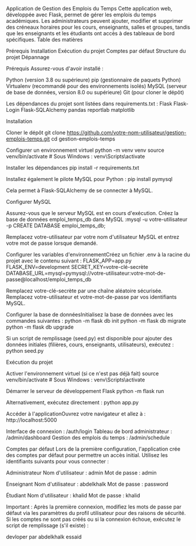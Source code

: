 Application de Gestion des Emplois du Temps
Cette application web, développée avec Flask, permet de gérer les emplois du temps académiques. Les administrateurs peuvent ajouter, modifier et supprimer des créneaux horaires pour les cours, enseignants, salles et groupes, tandis que les enseignants et les étudiants ont accès à des tableaux de bord spécifiques.
Table des matières

Prérequis
Installation
Exécution du projet
Comptes par défaut
Structure du projet
Dépannage

Prérequis
Assurez-vous d'avoir installé :

Python (version 3.8 ou supérieure)
pip (gestionnaire de paquets Python)
Virtualenv (recommandé pour des environnements isolés)
MySQL (serveur de base de données, version 8.0 ou supérieure)
Git (pour cloner le dépôt)

Les dépendances du projet sont listées dans requirements.txt :
Flask
Flask-Login
Flask-SQLAlchemy
pandas
reportlab
matplotlib

Installation

Cloner le dépôt
git clone https://github.com/votre-nom-utilisateur/gestion-emplois-temps.git
cd gestion-emplois-temps


Configurer un environnement virtuel
python -m venv venv
source venv/bin/activate  # Sous Windows : venv\Scripts\activate


Installer les dépendances
pip install -r requirements.txt

Installez également le pilote MySQL pour Python :
pip install pymysql

Cela permet à Flask-SQLAlchemy de se connecter à MySQL.

Configurer MySQL

Assurez-vous que le serveur MySQL est en cours d'exécution.
Créez la base de données emploi_temps_db dans MySQL :mysql -u votre-utilisateur -p
CREATE DATABASE emploi_temps_db;

Remplacez votre-utilisateur par votre nom d'utilisateur MySQL et entrez votre mot de passe lorsque demandé.


Configurer les variables d'environnementCréez un fichier .env à la racine du projet avec le contenu suivant :
FLASK_APP=app.py
FLASK_ENV=development
SECRET_KEY=votre-clé-secrète
DATABASE_URL=mysql+pymysql://votre-utilisateur:votre-mot-de-passe@localhost/emploi_temps_db


Remplacez votre-clé-secrète par une chaîne aléatoire sécurisée.
Remplacez votre-utilisateur et votre-mot-de-passe par vos identifiants MySQL.


Configurer la base de donnéesInitialisez la base de données avec les commandes suivantes :
python -m flask db init
python -m flask db migrate
python -m flask db upgrade

Si un script de remplissage (seed.py) est disponible pour ajouter des données initiales (filières, cours, enseignants, utilisateurs), exécutez :
python seed.py



Exécution du projet

Activer l'environnement virtuel (si ce n'est pas déjà fait)
source venv/bin/activate  # Sous Windows : venv\Scripts\activate


Démarrer le serveur de développement Flask
python -m flask run

Alternativement, exécutez directement :
python app.py


Accéder à l'applicationOuvrez votre navigateur et allez à :
http://localhost:5000


Interface de connexion : /auth/login
Tableau de bord administrateur : /admin/dashboard
Gestion des emplois du temps : /admin/schedule



Comptes par défaut
Lors de la première configuration, l'application crée des comptes par défaut pour permettre un accès initial. Utilisez les identifiants suivants pour vous connecter :

Administrateur
Nom d'utilisateur : admin
Mot de passe : admin


Enseignant
Nom d'utilisateur : abdelkhalk
Mot de passe : password


Étudiant
Nom d'utilisateur : khalid
Mot de passe : khalid



Important : Après la première connexion, modifiez les mots de passe par défaut via les paramètres du profil utilisateur pour des raisons de sécurité.
Si les comptes ne sont pas créés ou si la connexion échoue, exécutez le script de remplissage (s'il existe) :


devloper par abdelkhalk essaid